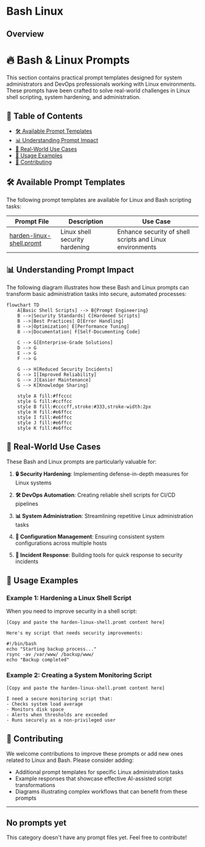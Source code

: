 # Bash Linux

## Overview
# 🔥 Bash & Linux Prompts

This section contains practical prompt templates designed for system administrators and DevOps professionals working with Linux environments. These prompts have been crafted to solve real-world challenges in Linux shell scripting, system hardening, and administration.

## 📑 Table of Contents

- [🛠️ Available Prompt Templates](#available-prompt-templates)
- [📊 Understanding Prompt Impact](#understanding-prompt-impact)
- [🌟 Real-World Use Cases](#real-world-use-cases)
- [📝 Usage Examples](#usage-examples)
- [👥 Contributing](#contributing)

## 🛠️ Available Prompt Templates

The following prompt templates are available for Linux and Bash scripting tasks:

| Prompt File | Description | Use Case |
|-------------|-------------|----------|
| [harden-linux-shell.promt](./harden-linux-shell.promt) | Linux shell security hardening | Enhance security of shell scripts and Linux environments |

## 📊 Understanding Prompt Impact

The following diagram illustrates how these Bash and Linux prompts can transform basic administration tasks into secure, automated processes:

```mermaid
flowchart TD
    A[Basic Shell Scripts] --> B{Prompt Engineering}
    B -->|Security Standards| C[Hardened Scripts]
    B -->|Best Practices| D[Error Handling]
    B -->|Optimization| E[Performance Tuning]
    B -->|Documentation| F[Self-Documenting Code]
    
    C --> G[Enterprise-Grade Solutions]
    D --> G
    E --> G
    F --> G
    
    G --> H[Reduced Security Incidents]
    G --> I[Improved Reliability]
    G --> J[Easier Maintenance]
    G --> K[Knowledge Sharing]
    
    style A fill:#ffcccc
    style G fill:#ccffcc
    style B fill:#ccccff,stroke:#333,stroke-width:2px
    style H fill:#e6ffcc
    style I fill:#e6ffcc
    style J fill:#e6ffcc
    style K fill:#e6ffcc
```

## 🌟 Real-World Use Cases

These Bash and Linux prompts are particularly valuable for:

1. **🔒 Security Hardening**: Implementing defense-in-depth measures for Linux systems

2. **🛠️ DevOps Automation**: Creating reliable shell scripts for CI/CD pipelines

3. **📊 System Administration**: Streamlining repetitive Linux administration tasks

4. **🔄 Configuration Management**: Ensuring consistent system configurations across multiple hosts

5. **🚨 Incident Response**: Building tools for quick response to security incidents

## 📝 Usage Examples

### Example 1: Hardening a Linux Shell Script

When you need to improve security in a shell script:

```
[Copy and paste the harden-linux-shell.promt content here]

Here's my script that needs security improvements:

#!/bin/bash
echo "Starting backup process..."
rsync -av /var/www/ /backup/www/
echo "Backup completed"
```

### Example 2: Creating a System Monitoring Script

```
[Copy and paste the harden-linux-shell.promt content here]

I need a secure monitoring script that:
- Checks system load average
- Monitors disk space
- Alerts when thresholds are exceeded
- Runs securely as a non-privileged user
```

## 👥 Contributing

We welcome contributions to improve these prompts or add new ones related to Linux and Bash. Please consider adding:

- Additional prompt templates for specific Linux administration tasks
- Example responses that showcase effective AI-assisted script transformations
- Diagrams illustrating complex workflows that can benefit from these prompts
---
## No prompts yet
This category doesn't have any prompt files yet. Feel free to contribute!


